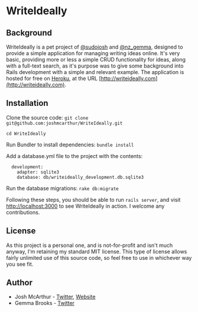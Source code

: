 WriteIdeally
============

Background
----------

WriteIdeally is a pet project of
[@sudojosh](http://www.joshmcarthur.com) and
[@nz_gemma](http://twitter.com/nz_gemma), designed to provide a simple
application for managing writing ideas online. It's very basic,
providing more or less a simple CRUD functionality for ideas, along with
a full-text search, as it's purpose was to give some
background into Rails development with a simple and relevant example.
The application is hosted for free on [Heroku](http://heroku.com), at
the URL [http://writeideally.com](http://writeideally.com).

Installation
------------

Clone the source code:
`git clone git@github.com:joshmcarthur/WriteIdeally.git`  

`cd WriteIdeally`

Run Bundler to install dependencies:
`bundle install`

Add a database.yml file to the project with the contents:
```
  development:   
    adapter: sqlite3  
    database: db/writeideally_development.db.sqlite3
```

Run the database migrations:
`rake db:migrate`

Following these steps, you should be able to run `rails server`, and
visit [http://localhost:3000](http://localhost:3000) to see WriteIdeally
in action. I welcome any contributions.

License
-------

As this project is a personal one, and is not-for-profit and isn't much
anyway, I'm retaining my standard MIT license. This type of license
allows fairly unlimited use of this source code, so feel free to use in
whichever way you see fit.

Author
------

* Josh McArthur - [Twitter](http://twitter.com/sudojosh),
  [Website](http://www.joshmcarthur.com)
* Gemma Brooks - [Twitter](http://twitter.com/nz_gemma)

